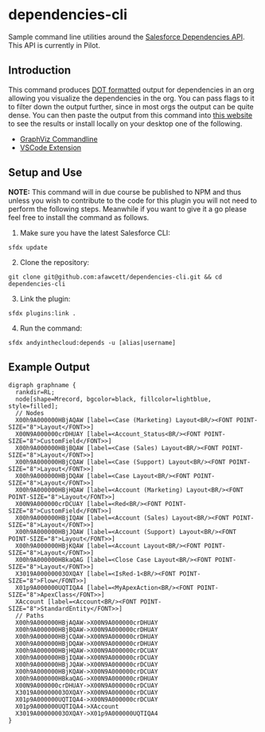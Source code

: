 # dependencies-cli
Sample command line utilities around the [Salesforce Dependencies API](https://releasenotes.docs.salesforce.com/en-us/summer18/release-notes/rn_metadata_metadatacomponentdependency.htm). This API is currently in Pilot.

## Introduction ##

This command produces [DOT formatted](https://www.graphviz.org/doc/info/lang.html) output for dependencies in an org allowing you visualize the dependencies in the org. You can pass flags to it to filter down the output further, since in most orgs the output can be quite dense. You can then paste the output from this command into [this website](http://viz-js.com/) to see the results or install locally on your desktop one of the following.

- [GraphViz Commandline](https://www.graphviz.org/download/)
- [VSCode Extension](https://marketplace.visualstudio.com/items?itemName=EFanZh.graphviz-preview)

## Setup and Use

**NOTE:** This command will in due course be published to NPM and thus unless you wish to contribute to the code for this plugin you will not need to perform the following steps. Meanwhile if you want to give it a go please feel free to install the command as follows.

1) Make sure you have the latest Salesforce CLI:

```
sfdx update
```

2) Clone the repository:

```
git clone git@github.com:afawcett/dependencies-cli.git && cd dependencies-cli
```

3) Link the plugin:

```
sfdx plugins:link .
```

4) Run the command:

```
sfdx andyinthecloud:depends -u [alias|username]
```

## Example Output

```
digraph graphname {
  rankdir=RL;
  node[shape=Mrecord, bgcolor=black, fillcolor=lightblue, style=filled];
  // Nodes
  X00h9A000000HBjAQAW [label=<Case (Marketing) Layout<BR/><FONT POINT-SIZE="8">Layout</FONT>>]
  X00N9A000000crDHUAY [label=<Account_Status<BR/><FONT POINT-SIZE="8">CustomField</FONT>>]
  X00h9A000000HBjBQAW [label=<Case (Sales) Layout<BR/><FONT POINT-SIZE="8">Layout</FONT>>]
  X00h9A000000HBjCQAW [label=<Case (Support) Layout<BR/><FONT POINT-SIZE="8">Layout</FONT>>]
  X00h9A000000HBjDQAW [label=<Case Layout<BR/><FONT POINT-SIZE="8">Layout</FONT>>]
  X00h9A000000HBjHQAW [label=<Account (Marketing) Layout<BR/><FONT POINT-SIZE="8">Layout</FONT>>]
  X00N9A000000crDCUAY [label=<Red<BR/><FONT POINT-SIZE="8">CustomField</FONT>>]
  X00h9A000000HBjIQAW [label=<Account (Sales) Layout<BR/><FONT POINT-SIZE="8">Layout</FONT>>]
  X00h9A000000HBjJQAW [label=<Account (Support) Layout<BR/><FONT POINT-SIZE="8">Layout</FONT>>]
  X00h9A000000HBjKQAW [label=<Account Layout<BR/><FONT POINT-SIZE="8">Layout</FONT>>]
  X00h9A000000HBkaQAG [label=<Close Case Layout<BR/><FONT POINT-SIZE="8">Layout</FONT>>]
  X3019A00000003OXQAY [label=<IsRed-1<BR/><FONT POINT-SIZE="8">Flow</FONT>>]
  X01p9A000000UQTIQA4 [label=<MyApexAction<BR/><FONT POINT-SIZE="8">ApexClass</FONT>>]
  XAccount [label=<Account<BR/><FONT POINT-SIZE="8">StandardEntity</FONT>>]
  // Paths
  X00h9A000000HBjAQAW->X00N9A000000crDHUAY
  X00h9A000000HBjBQAW->X00N9A000000crDHUAY
  X00h9A000000HBjCQAW->X00N9A000000crDHUAY
  X00h9A000000HBjDQAW->X00N9A000000crDHUAY
  X00h9A000000HBjHQAW->X00N9A000000crDCUAY
  X00h9A000000HBjIQAW->X00N9A000000crDCUAY
  X00h9A000000HBjJQAW->X00N9A000000crDCUAY
  X00h9A000000HBjKQAW->X00N9A000000crDCUAY
  X00h9A000000HBkaQAG->X00N9A000000crDHUAY
  X00N9A000000crDHUAY->X00N9A000000crDCUAY
  X3019A00000003OXQAY->X00N9A000000crDCUAY
  X01p9A000000UQTIQA4->X00N9A000000crDCUAY
  X01p9A000000UQTIQA4->XAccount
  X3019A00000003OXQAY->X01p9A000000UQTIQA4
}
```
